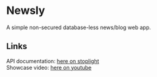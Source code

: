 # Newsly

A simple non-secured database-less news/blog web app.

## Links

API documentation: [here on stoplight](https://stoplight.io/p/docs/gh/awphi/newsly?group=master)  
Showcase video: [here on youtube](https://www.youtube.com/watch?v=Pfengs9U8YY)
